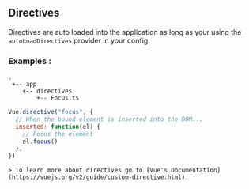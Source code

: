 ## Directives

Directives are auto loaded into the application as long as your using the `autoLoadDirectives` provider in your config.

### Examples :

    .
     +-- app
        +-- directives
            +-- Focus.ts


```js
Vue.directive("focus", {
  // When the bound element is inserted into the DOM...
  inserted: function(el) {
    // Focus the element
    el.focus()
  },
})
```

    > To learn more about directives go to [Vue's Documentation](https://vuejs.org/v2/guide/custom-directive.html).
